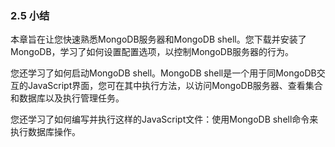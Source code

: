 ### 2.5 小结

本章旨在让您快速熟悉MongoDB服务器和MongoDB shell。您下载并安装了MongoDB，学习了如何设置配置选项，以控制MongoDB服务器的行为。

您还学习了如何启动MongoDB shell。MongoDB shell是一个用于同MongoDB交互的JavaScript界面，您可在其中执行方法，以访问MongoDB服务器、查看集合和数据库以及执行管理任务。

您还学习了如何编写并执行这样的JavaScript文件：使用MongoDB shell命令来执行数据库操作。

